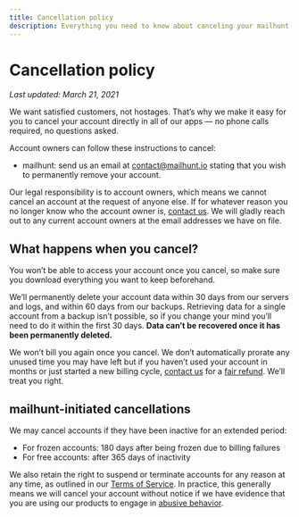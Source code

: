 ```yaml
---
title: Cancellation policy
description: Everything you need to know about canceling your mailhunt product account.
---
```


# Cancellation policy

_Last updated: March 21, 2021_

We want satisfied customers, not hostages. That’s why we make it easy for you to cancel your account directly in all of our apps — no phone calls required, no questions asked.

Account owners can follow these instructions to cancel:

- mailhunt: send us an email at [contact@mailhunt.io](mailto:contact@mailhunt.io) stating that you wish to permanently remove your account.

Our legal responsibility is to account owners, which means we cannot cancel an account at the request of anyone else. If for whatever reason you no longer know who the account owner is, [contact us](mailto:contact@mailhunt.io). We will gladly reach out to any current account owners at the email addresses we have on file.

## What happens when you cancel?

You won’t be able to access your account once you cancel, so make sure you download everything you want to keep beforehand.

We’ll permanently delete your account data within 30 days from our servers and logs, and within 60 days from our backups. Retrieving data for a single account from a backup isn’t possible, so if you change your mind you’ll need to do it within the first 30 days. **Data can’t be recovered once it has been permanently deleted.**

We won’t bill you again once you cancel. We don’t automatically prorate any unused time you may have left but if you haven’t used your account in months or just started a new billing cycle, [contact us](mailto:contact@mailhunt.io) for a [fair refund](../refund/index.md). We’ll treat you right.

## mailhunt-initiated cancellations

We may cancel accounts if they have been inactive for an extended period:

- For frozen accounts: 180 days after being frozen due to billing failures
- For free accounts: after 365 days of inactivity

We also retain the right to suspend or terminate accounts for any reason at any time, as outlined in our [Terms of Service](../terms/index.md). In practice, this generally means we will cancel your account without notice if we have evidence that you are using our products to engage in [abusive behavior](../abuse/index.md).
